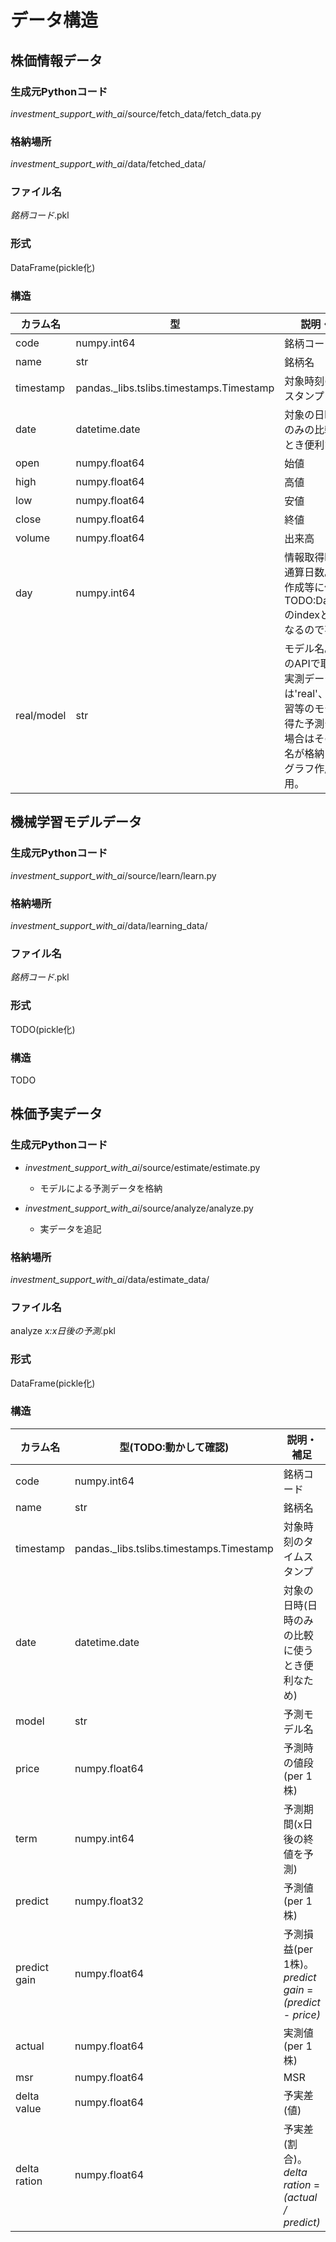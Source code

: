 # データ構造

## 株価情報データ

### 生成元Pythonコード

_investment\_support\_with\_ai_/source/fetch_data/fetch_data.py

### 格納場所

_investment\_support\_with\_ai_/data/fetched_data/

### ファイル名

_銘柄コード_.pkl

### 形式

DataFrame(pickle化)

### 構造

| カラム名 | 型 | 説明・補足 |
| ---- | ---- | ---- |
| code | numpy.int64 | 銘柄コード |
| name | str | 銘柄名 |
| timestamp | pandas._libs.tslibs.timestamps.Timestamp | 対象時刻のタイムスタンプ |
| date | datetime.date | 対象の日時(日時のみの比較に使うとき便利なため) |
| open | numpy.float64 | 始値 |
| high | numpy.float64 | 高値 |
| low | numpy.float64 | 安値 |
| close | numpy.float64 | 終値 |
| volume | numpy.float64 | 出来高 |
| day | numpy.int64 | 情報取得時からの通算日数。グラフ作成等に使用。TODO:DataFrameのindexと同じになるので不要？ |
| real/model | str | モデル名。YahooのAPIで取得した実測データの場合は'real'、機械学習等のモデルから得た予測データの場合はそのモデル名が格納される。グラフ作成等に使用。 |




## 機械学習モデルデータ

### 生成元Pythonコード

_investment\_support\_with\_ai_/source/learn/learn.py

### 格納場所

_investment\_support\_with\_ai_/data/learning_data/

### ファイル名

_銘柄コード_.pkl

### 形式

TODO(pickle化)

### 構造

TODO




## 株価予実データ

### 生成元Pythonコード

* _investment\_support\_with\_ai_/source/estimate/estimate.py

  - モデルによる予測データを格納

* _investment\_support\_with\_ai_/source/analyze/analyze.py

  - 実データを追記

### 格納場所

_investment\_support\_with\_ai_/data/estimate_data/

### ファイル名

analyze _x:x日後の予測_.pkl

### 形式

DataFrame(pickle化)

### 構造

| カラム名 | 型(TODO:動かして確認) | 説明・補足 |
| ---- | ---- | ---- |
| code | numpy.int64 | 銘柄コード |
| name | str | 銘柄名 |
| timestamp | pandas._libs.tslibs.timestamps.Timestamp | 対象時刻のタイムスタンプ |
| date | datetime.date | 対象の日時(日時のみの比較に使うとき便利なため) |
| model | str | 予測モデル名 |
| price | numpy.float64 | 予測時の値段(per 1株) |
| term | numpy.int64 | 予測期間(x日後の終値を予測) |
| predict | numpy.float32 | 予測値(per 1株) |
| predict gain | numpy.float64 | 予測損益(per 1株)。 _predict gain_ = _(predict - price)_ |
| actual | numpy.float64 | 実測値(per 1株) |
| msr | numpy.float64 | MSR |
| delta value | numpy.float64 | 予実差(値) |
| delta ration | numpy.float64 | 予実差(割合)。 _delta ration_ = _(actual / predict)_ |
